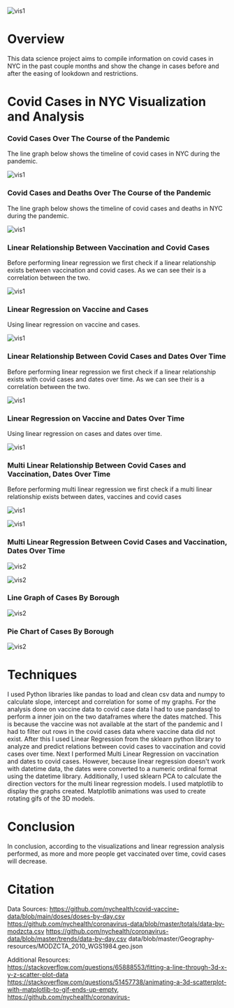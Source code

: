 ![vis1](graphs/frontimg.jpg)

# Overview
This data science project aims to compile information on covid cases in NYC in the past couple months and show the change in cases before and after the easing of lookdown and restrictions. 


# Covid Cases in NYC Visualization and Analysis

### Covid Cases Over The Course of the Pandemic

The line graph below shows the timeline of covid cases in NYC during the pandemic.

![vis1](graphs/TrendDataCovid.png)











### Covid Cases and Deaths Over The Course of the Pandemic

The line graph below shows the timeline of covid cases and deaths in NYC during the pandemic.

![vis1](graphs/CasesOverlay.png)










### Linear Relationship Between Vaccination and Covid Cases

Before performing linear regression we first check if a linear relationship exists between vaccination and covid cases. As we can see their is a correlation between the two.

![vis1](graphs/CasesVaccineRelation.png)










### Linear Regression on Vaccine and Cases

Using linear regression on vaccine and cases.

![vis1](graphs/linearvaccinemodel.png)









### Linear Relationship Between Covid Cases and Dates Over Time

Before performing linear regression we first check if a linear relationship exists with covid cases and dates over time. As we can see their is a correlation between the two.

![vis1](graphs/CasesDateRelation.png)













### Linear Regression on Vaccine and Dates Over Time

Using linear regression on cases and dates over time.

![vis1](graphs/lineardatemodel.png)










### Multi Linear Relationship Between Covid Cases and Vaccination, Dates Over Time

Before performing multi linear regression we first check if a multi linear relationship exists between dates, vaccines and covid cases

![vis1](graphs/MultiLinearRelation.png)












![vis1](graphs/MultiLinearRelation.gif)











### Multi Linear Regression Between Covid Cases and Vaccination, Dates Over Time

![vis2](graphs/MultiLinearRegress.png)











![vis2](graphs/MultiLinearRegress.gif)











### Line Graph of Cases By Borough
![vis2](graphs/CasesByBoroughLine.png)



















### Pie Chart of Cases By Borough
![vis2](graphs/CasesByBoroughPie.png)

















# Techniques

I used Python libraries like pandas to load and clean csv data and numpy to calculate slope, intercept and correlation for some of my graphs. For the analysis done on vaccine data to covid case data I had to use pandasql to perform a inner join on the two dataframes where the dates matched. This is because the vaccine was not available at the start of the pandemic and I had to filter out rows in the covid cases data where vaccine data did not exist. After this I used Linear Regression from the sklearn python library to analyze and predict relations between covid cases to vaccination and covid cases over time. Next I performed Multi Linear Regression on vaccination and dates to covid cases. However, because linear regression doesn't work with datetime data, the dates were converted to a numeric ordinal format using the datetime library. Additionally, I used sklearn PCA to calculate the direction vectors for the multi linear regression models. I used matplotlib to display the graphs created. Matplotlib animations was used to create rotating gifs of the 3D models.   


# Conclusion

In conclusion, according to the visualizations and linear regression analysis performed, as more and more people get vaccinated over time, covid cases will decrease.


# Citation
Data Sources:
https://github.com/nychealth/covid-vaccine-data/blob/main/doses/doses-by-day.csv 
https://github.com/nychealth/coronavirus-data/blob/master/totals/data-by-modzcta.csv 
https://github.com/nychealth/coronavirus-data/blob/master/trends/data-by-day.csv
data/blob/master/Geography-resources/MODZCTA_2010_WGS1984.geo.json

Additional Resources:
https://stackoverflow.com/questions/65888553/fitting-a-line-through-3d-x-y-z-scatter-plot-data 
https://stackoverflow.com/questions/51457738/animating-a-3d-scatterplot-with-matplotlib-to-gif-ends-up-empty, https://github.com/nychealth/coronavirus-
